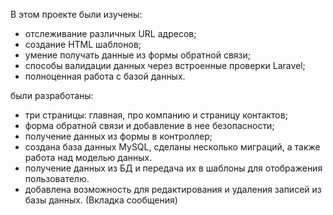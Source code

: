 В этом проекте
были изучены:
- отслеживание различных URL адресов;
- создание HTML шаблонов;
- умение получать данные из формы обратной связи;
- способы валидации данных через встроенные проверки Laravel;
- полноценная работа с базой данных.

были разработаны:
- три страницы: главная, про компанию и страницу контактов;
- форма обратной связи и добавление в нее безопасности; 
- получение данных из формы в контроллер;
- создана база данных MySQL, сделаны несколько миграций, а также работа над моделью данных.
- получение данных из БД и передача их в шаблоны для отображения пользователю.
- добавлена возможность для редактирования и удаления записей из базы данных. (Вкладка сообщения) 
